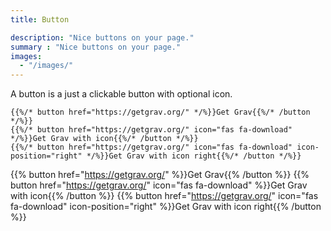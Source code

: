```yaml
---
title: Button

description: "Nice buttons on your page."
summary : "Nice buttons on your page."
images: 
  - "/images/"
---
```


A button is a just a clickable button with optional icon.

```
{{%/* button href="https://getgrav.org/" */%}}Get Grav{{%/* /button */%}}
{{%/* button href="https://getgrav.org/" icon="fas fa-download" */%}}Get Grav with icon{{%/* /button */%}}
{{%/* button href="https://getgrav.org/" icon="fas fa-download" icon-position="right" */%}}Get Grav with icon right{{%/* /button */%}}
```

{{% button href="https://getgrav.org/" %}}Get Grav{{% /button %}}
{{% button href="https://getgrav.org/" icon="fas fa-download" %}}Get Grav with icon{{% /button %}}
{{% button href="https://getgrav.org/" icon="fas fa-download" icon-position="right" %}}Get Grav with icon right{{% /button %}}
